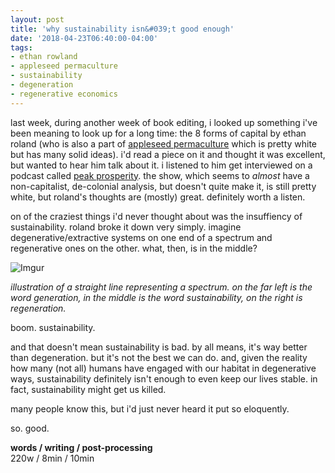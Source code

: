 ```yaml
---
layout: post
title: 'why sustainability isn&#039;t good enough'
date: '2018-04-23T06:40:00-04:00'
tags:
- ethan rowland
- appleseed permaculture
- sustainability
- degeneration
- regenerative economics
--- 
```


last week, during another week of book editing, i looked up something i've been meaning to look up for a long time: the 8 forms of capital by ethan roland (who is also a part of [appleseed permaculture](http://www.appleseedpermaculture.com/about/vision/) which is pretty white but has many solid ideas). i'd read a piece on it and thought it was excellent, but wanted to hear him talk about it. i listened to him get interviewed on a podcast called [peak prosperity](https://www.peakprosperity.com/podcast/85573/ethan-roland-8-forms-capital). the show, which seems to _almost_ have a non-capitalist, de-colonial analysis, but doesn't quite make it, is still pretty white, but roland's thoughts are (mostly) great. definitely worth a listen. 

on of the craziest things i'd never thought about was the insuffiency of sustainability. roland broke it down very simply. imagine degenerative/extractive systems on one end of a spectrum and regenerative ones on the other. what, then, is in the middle? 

![Imgur](https://i.imgur.com/aGTCUiU.jpg)

_illustration of a straight line representing a spectrum. on the far left is the word generation, in the middle is the word sustainability, on the right is regeneration._

boom. sustainability. 

and that doesn't mean sustainability is bad. by all means, it's way better than degeneration. but it's not the best we can do. and, given the reality how many (not all) humans have engaged with our habitat in degenerative ways, sustainability definitely isn't enough to even keep our lives stable. in fact, sustainability might get us killed. 

many people know this, but i'd just never heard it put so eloquently. 

so. good. 

<!-- hyperlink bank -->


<!-- &#042; = asterisk -->
<!-- &#039; = single quote '-->

**words / writing / post-processing**  
220w / 8min / 10min